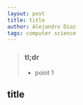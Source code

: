 ```yaml
---
layout: post
title: title
author: Alejandro Diaz
tags: computer science 
---
```

>### tl;dr
> * point 1

## title